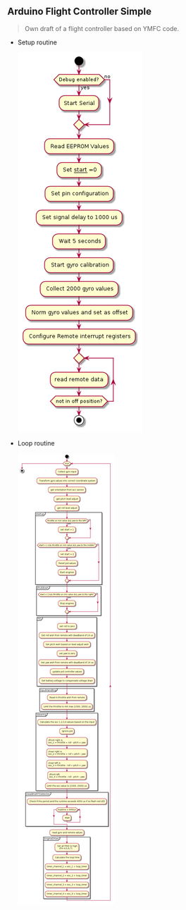 
## Arduino Flight Controller Simple
> Own draft of a flight controller based on YMFC code.
- Setup routine

  ![PLANTUML diagram of esc calibration setup](../out/arduino_uno_flight_controller_simple/setup_uml/arduino_uno_flight_controller_simple_setup.png)
- Loop routine

  ![PLANTUML diagram of esc calibration setup](../out/arduino_uno_flight_controller_simple/loop_uml/arduino_uno_flight_controller_simple_loop.png)
